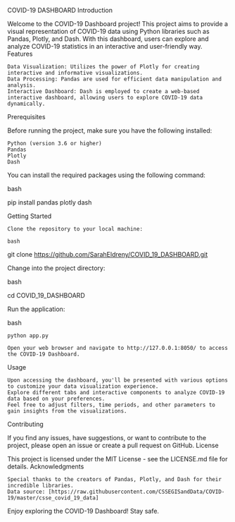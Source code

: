 COVID-19 DASHBOARD
Introduction

Welcome to the COVID-19 Dashboard project! This project aims to provide a visual representation of COVID-19 data using Python libraries such as Pandas, Plotly, and Dash. With this dashboard, users can explore and analyze COVID-19 statistics in an interactive and user-friendly way.
Features

    Data Visualization: Utilizes the power of Plotly for creating interactive and informative visualizations.
    Data Processing: Pandas are used for efficient data manipulation and analysis.
    Interactive Dashboard: Dash is employed to create a web-based interactive dashboard, allowing users to explore COVID-19 data dynamically.

Prerequisites

Before running the project, make sure you have the following installed:

    Python (version 3.6 or higher)
    Pandas
    Plotly
    Dash

You can install the required packages using the following command:

bash

pip install pandas plotly dash

Getting Started

    Clone the repository to your local machine:

    bash

git clone https://github.com/SarahEldreny/COVID_19_DASHBOARD.git

Change into the project directory:

bash

cd COVID_19_DASHBOARD

Run the application:

bash

    python app.py

    Open your web browser and navigate to http://127.0.0.1:8050/ to access the COVID-19 Dashboard.

Usage

    Upon accessing the dashboard, you'll be presented with various options to customize your data visualization experience.
    Explore different tabs and interactive components to analyze COVID-19 data based on your preferences.
    Feel free to adjust filters, time periods, and other parameters to gain insights from the visualizations.

Contributing

If you find any issues, have suggestions, or want to contribute to the project, please open an issue or create a pull request on GitHub.
License

This project is licensed under the MIT License - see the LICENSE.md file for details.
Acknowledgments

    Special thanks to the creators of Pandas, Plotly, and Dash for their incredible libraries.
    Data source: [https://raw.githubusercontent.com/CSSEGISandData/COVID-19/master/csse_covid_19_data]

Enjoy exploring the COVID-19 Dashboard! Stay safe.
